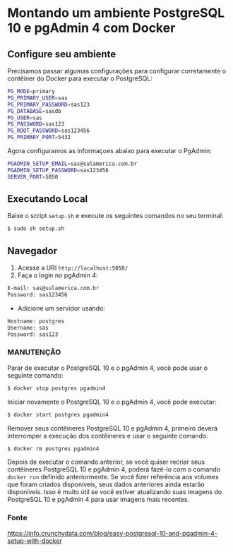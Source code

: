 # Montando um ambiente PostgreSQL 10 e pgAdmin 4 com Docker #

##  Configure seu ambiente  ##
Precisamos passar algumas configurações para configurar corretamente o contêiner do Docker para executar o PostgreSQL:
```bash
PG_MODE=primary
PG_PRIMARY_USER=sas
PG_PRIMARY_PASSWORD=sas123
PG_DATABASE=sasdb
PG_USER=sas
PG_PASSWORD=sas123
PG_ROOT_PASSWORD=sas123456
PG_PRIMARY_PORT=5432
```

Agora configuramos as informaçoes abaixo para executar o PgAdmin:
```bash
PGADMIN_SETUP_EMAIL=sas@sulamerica.com.br
PGADMIN_SETUP_PASSWORD=sas123456
SERVER_PORT=5050
```

## Executando Local ##
Baixe o script `setup.sh` e execute os seguintes comandos no seu terminal:
```bash
$ sudo sh setup.sh
```

## Navegador  ##
1. Acesse a URI `http://localhost:5050/`
2. Faça o login no pgAdmin 4:
```bash
E-mail: sas@sulamerica.com.br
Password: sas123456
```

* Adicione um servidor usando:
```bash
Hostname: postgres
Username: sas
Password: sas123
```

### MANUTENÇÃO ###
Parar de executar o PostgreSQL 10 e o pgAdmin 4, você pode usar o seguinte comando:
```bash
$ docker stop postgres pgadmin4
```

Iniciar novamente o PostgreSQL 10 e o pgAdmin 4, você pode executar:
```bash
$ docker start postgres pgadmin4
```

Remover seus contêineres PostgreSQL 10 e pgAdmin 4, primeiro deverá interromper a execução dos contêineres e usar o seguinte comando:
```bash
$ docker rm postgres pgadmin4
```

Depois de executar o comando anterior, se você quiser recriar seus contêineres PostgreSQL 10 e pgAdmin 4, poderá fazê-lo com o comando `docker run` definido anteriormente.
Se você fizer referência aos volumes que foram criados disponíveis, seus dados anteriores ainda estarão disponíveis.
Isso é muito útil se você estiver atualizando suas imagens do PostgreSQL 10 e pgAdmin 4 para usar imagens mais recentes.


### Fonte ###
https://info.crunchydata.com/blog/easy-postgresql-10-and-pgadmin-4-setup-with-docker